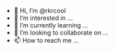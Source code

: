 - 👋 Hi, I’m @rkrcool
- 👀 I’m interested in ...
- 🌱 I’m currently learning ...
- 💞️ I’m looking to collaborate on ...
- 📫 How to reach me ...

<!---
rkrcool/rkrcool is a ✨ special ✨ repository because its `README.md` (this file) appears on your GitHub profile.
You can click the Preview link to take a look at your changes.
--->
